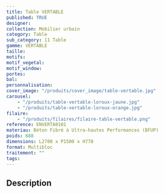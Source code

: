 ```yaml
---
title: Table VERTABLE
published: TRUE
designer:
collection: Mobilier urbain
category: Table
sub_category: 11 Table
gamme: VERTABLE
taille:
motifs:
motif_vegetal:
motif_window:
portes:
bal:
personnalisation:
cover_image: "/produits/cover_image/table-vertable.jpg"
carousel:
    - "/produits/table-vertable-loroux-jaune.jpg"
    - "/produits/table-vertable-loroux-orange.jpg"
filaire:
    - "/produits/filaires/filaire-table-vertable.png"
reference: ENVERTA0101
materiau: Béton Fibré à Ultra-hautes Performances (BFUP)
poids: 688
dimensions: L2700 x P1500 x H770
format: Multibloc
traitement: ""
tags:
---
```


## Description
